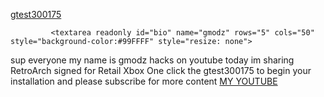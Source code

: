 <HTML>
    <BODY>
         <p>
            <a href="ms-windows-store://pdp/?productid=9PFW202HSTJ5">gtest300175</a>
            
             <textarea readonly id="bio" name="gmodz" rows="5" cols="50" style="background-color:#99FFFF" style="resize: none">
sup everyone my name is gmodz hacks on youtube today im sharing RetroArch signed for Retail Xbox One click the gtest300175 to begin your installation and please subscribe for more content
</textarea> 
            <a href="https://www.youtube.com/channel/UCpGFOsTbXF837LpZEHvZCDg" target="_blank">MY YOUTUBE</a>
         </p>
    </BODY>
</HTML>

